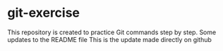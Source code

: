 # git-exercise
This repository is created to practice Git commands step by step.
Some updates to the README file
This is the update made directly on github
